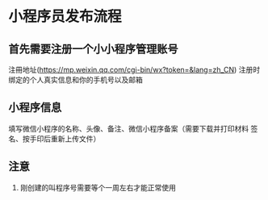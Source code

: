 # 小程序员发布流程
## 首先需要注册一个小小程序管理账号
注冊地址(https://mp.weixin.qq.com/cgi-bin/wx?token=&lang=zh_CN)
注册时绑定的个人真实信息和你的手机号以及邮箱
## 小程序信息
填写微信小程序的名称、头像、备注、微信小程序备案（需要下载并打印材料 签名、按手印后重新上传文件）

## 注意
1. 刚创建的叫程序号需要等个一周左右才能正常使用